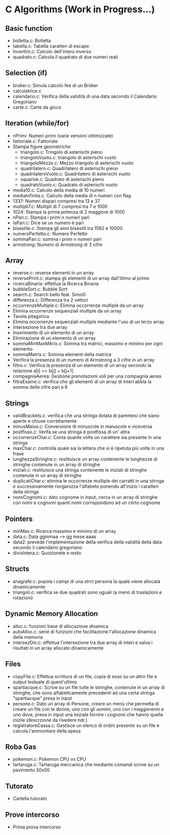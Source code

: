 # C Algorithms (Work in Progress...)
## Basic function
  - bolletta.c: Bolletta
  - tabella.c: Tabella caratteri di escape
  - InvertInt.c: Calcolo dell'intero inverso
  - quadrato.c: Calcola il quadrato di due numeri reali
  
## Selection (if)
  - broker.c: Simula calcolo fee di un Broker
  - calcolatrice.c
  - calendario.c: Verifica della validità di una data secondo il Calendario Gregoriano
  - carte.c: Carte da gioco

## Iteration (while/for)
  - nPrimi: Numeri primi (varie versioni ottimizzate)
  - fattoriale.c: Fattoriale
  - Stampa figure geometriche
    - triangolo.c: Tringolo di asterischi pieno
    - triangoloVuoto.c: triangolo di asterischi vuoto
    - triangoloMezzo.c: Mezzo triangolo di asterischi vuoto
    - quadrilatero.c: Quadrilatero di asterischi pieno
    - quadrilateroVuoto.c: Quadrilatero di asterischi vuoto
    - squarisk.c: Quadrato di asterischi pieno
    - quadratoVuoto.c: Quadrato di asterischi vuoto
  - media10.c: Calcolo della media di 10 numeri
  - mediaInfinita.c: Calcolo della media di n numeri con flag
  - 1337: Numeri dispari compresi tra 13 e 37
  - multipli7.c: Multipli di 7 compresi tra 7 e 1000
  - 1024: Stampa la prima potenza di 2 maggiore di 1000
  - nPari.c: Stampa i primi n numeri pari
  - isPari.c: Dice se un numero è pari
  - bisestile.c: Stampa gli anni bisestili tra 1582 e 10000
  - numeroPerfetto.c: Numero Perfetto
  - sommaPari.c: somma i primi n numeri pari
  - armstrong: Numero di Armstrong di 3 cifre
## Array
  - reverse.c: reverse elementi in un array
  - reversePrint.c: stampa gli elementi di un array dall'iltimo al primo
  - ricercaBinaria: effettua la Ricerca Binaria
  - bubbleSort.c: Bubble Sort
  - search.c: Search bello feat. SimoG
  - differenza.c: Differenza tra 2 vettori 
  - occorrenzeMultiple.c: Elimina occorrenze multiple da un array
  - Elimina occorrenze sequenziali multiple da un array
  - Tavola pitagorica
  - Elimina occorrenze sequenziali multiple mediante l'uso di un terzo array
  - Intersezione tra due array
  - Inserimento di un elemento di un array
  - Eliminazione di un elemento di un array
  - sommaMinMaxMArix.c: Somma tra matrici, massimo e minimo per ogni elemento
  - sommaMatrix.c: Somma elementi della matrice
  - Verifica la presenza di un numero di Armstrong a 3 cifre in un array
  - filtro.c: Verifica la presenza di un elemento di un array secondo la relazione a[i] == b[j] +     b[j+1]
  - compagniaAerea: Gestione prenotazioni voli per una compagnia aerea
  - filtraEsame.c: verifica che gli elementi di un array di interi abbia la somma delle cifre pari a 6
## Strings
  - validBrackets.c: verifica che una stringa dotata di parentesi che siano aperte e chiuse correttamente
  - minusMaius.c: Conversione di minuscole in maiuscole e viceversa
  - postfisso.c: Verifa se una stringa è postfissa di un' altra
  - occorrenzeChar.c: Conta quante volte un carattere sia presente in una stringa
  - maxChar.c: controlla quale sia la lettera che si è ripetuta più volte in una frase
  - lunghezzaStringhe.c: restituisce un array contenente le lunghezze di stringhe contenute in un array di stringhe
  - iniziali.c: restituisce una stringa contenente le iniziali di stringhe contenute in un array di stringhe
  - duplicatiChar.c: elimina le occorrenze multiple dei carratti in una stirnga e successivamente riorganizza l'alfabeto ponendo all'inizio i caratteri della stringa
  - nomiCognomi.c: dato cognome in input, cerca in un array di stringhe con nomi e cognomi quanti nomi corrispondono ad un certo cognome 
## Pointers
  - minMax.c: Ricerca massimo e minimo di un array
  - data.c: Data ggmmaa --> gg mese aaaa
  - data2: prevede l'implementazione della verifica della validità della data secondo il calendario gregoriano
  - divisIntera.c: Quozionete e resto
## Structs
  - anagrafe.c: popola i campi di una strct persona la quale viene allocata dinamicamente
  - triangoli.c: verifica se due quadrati sono uguali (a meno di traslazioni e rotazioni)
## Dynamic Memory Allocation
  - alloc.c: funzioni base di allocazione dinamica
  - autoAlloc.c: serie di funzioni che facilitazione l'allocazione dinamica della memoria
  - intersezDin.c: effettua l'intersezione tra due array di interi e salva i risultati in un array allocato dinamicamente
## Files
  - copyFile.c: Effettua scrittura di un file, copia di esso su un altro file e output testuale di quest'ultimo
  - spartiacque.c: Scrive su un file tutte le stringhe, contenute in un array di stringhe, che sono alfabeticamente precedenti ad una certa stringa "spartiacque" presa in input
  - persone.c: Dato un array di Persone, creare un menù che permetta di creare un file con le donne, uno con gli uomini, uno con i maggiorenni e uno dove, presa in input una iniziale fornire i cognomi che hanno quella inizile (descrzione da rivedere ndr.)
  - registratoreCassa.c: Gestisce un elenco di ordini presente su un file e calcola l'ammontare della spesa 
## Roba Gas
  - pokemon.c: Pokemon CPU vs CPU
  - tartaruga.c: Tartaruga meccanica che mediante comandi scrive su un pavimento 50x50
## Tutorato
  - Cartella tutorato
## Prove intercorso
  - Prima prova intercorso
